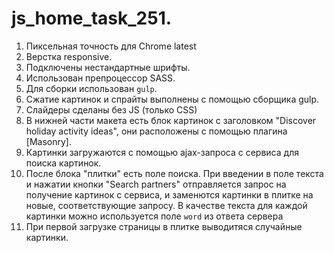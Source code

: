 # js_home_task_251. 
1. Пиксельная точность для Chrome latest
2. Верстка  responsive.
3. Подключены нестандартные шрифты.
4. Использован препроцессор SASS.
5. Для сборки использован `gulp`.
6. Сжатие картинок и спрайты выполнены  с помощью сборщика gulp.
7. Слайдеры сделаны без JS (только CSS)
8. В нижней части макета есть блок картинок с заголовком "Discover holiday activity ideas", они расположены с помощью плагина [Masonry].
9. Картинки загружаются с помощью ajax-запроса с  сервиса для поиска картинок.
10. После блока "плитки" есть поле поиска. При введении в поле текста и нажатии кнопки "Search partners" отправляется запрос на получение картинок с сервиса, и заменются картинки в плитке на новые, соответствующие запросу. В качестве текста для каждой картинки можно используется поле `word` из ответа сервера
11. При первой загрузке страницы в плитке выводитяся случайные картинки.


